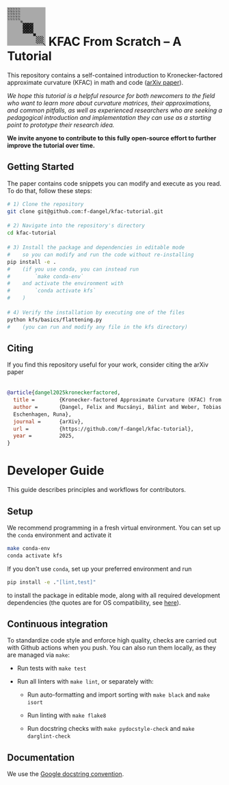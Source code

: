 # <img alt="KFAC" src="./tex/figures/logo.pdf" height="90"> KFAC From Scratch – A Tutorial

This repository contains a self-contained introduction to Kronecker-factored approximate curvature (KFAC) in math and code ([arXiv paper](https://arxiv.org/abs/2507.05127)).

*We hope this tutorial is a helpful resource for both newcomers to the field who want to learn more about curvature matrices,
their approximations, and common pitfalls, as well as experienced researchers who are seeking a pedagogical introduction
and implementation they can use as a starting point to prototype their research idea.*

**We invite anyone to contribute to this fully open-source effort to further improve the tutorial over time.**

## Getting Started

The paper contains code snippets you can modify and execute as you read.
To do that, follow these steps:

```bash
# 1) Clone the repository
git clone git@github.com:f-dangel/kfac-tutorial.git

# 2) Navigate into the repository's directory
cd kfac-tutorial

# 3) Install the package and dependencies in editable mode
#    so you can modify and run the code without re-installing
pip install -e .
#    (if you use conda, you can instead run
#        `make conda-env`
#    and activate the environment with
#        `conda activate kfs`
#    )

# 4) Verify the installation by executing one of the files
python kfs/basics/flattening.py
#    (you can run and modify any file in the kfs directory)
```

## Citing

If you find this repository useful for your work, consider citing the arXiv paper

```bib

@article{dangel2025kroneckerfactored,
  title =        {Kronecker-factored Approximate Curvature (KFAC) from Scratch},
  author =       {Dangel, Felix and Mucsányi, Bálint and Weber, Tobias and
  Eschenhagen, Runa},
  journal =      {arXiv},
  url =          {https://github.com/f-dangel/kfac-tutorial},
  year =         2025,
}

```

# Developer Guide

This guide describes principles and workflows for contributors.

## Setup

We recommend programming in a fresh virtual environment. You can set up the
`conda` environment and activate it

```bash
make conda-env
conda activate kfs
```

If you don't use `conda`, set up your preferred environment and run

```bash
pip install -e ."[lint,test]"
```
to install the package in editable mode, along with all required development dependencies
(the quotes are for OS compatibility, see
[here](https://github.com/mu-editor/mu/issues/852#issuecomment-498759372)).

## Continuous integration

To standardize code style and enforce high quality, checks are carried out with
Github actions when you push. You can also run them locally, as they are managed
via `make`:

- Run tests with `make test`

- Run all linters with `make lint`, or separately with:

    - Run auto-formatting and import sorting with `make black` and `make isort`

    - Run linting with `make flake8`

    - Run docstring checks with `make pydocstyle-check` and `make darglint-check`

## Documentation

We use the [Google docstring
convention](https://sphinxcontrib-napoleon.readthedocs.io/en/latest/example_google.html).
